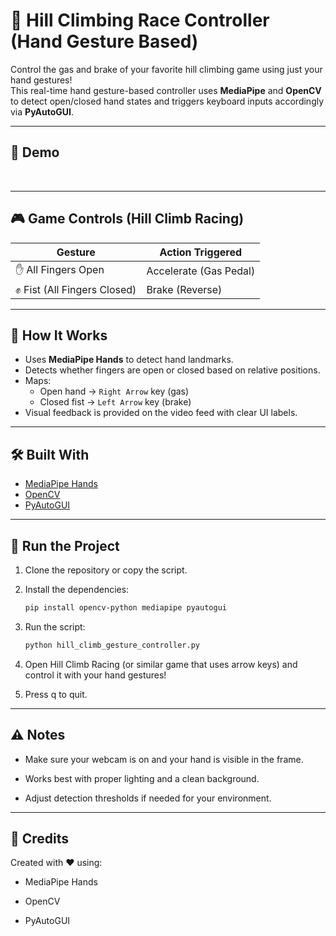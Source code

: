 # 🏁 Hill Climbing Race Controller (Hand Gesture Based)

Control the gas and brake of your favorite hill climbing game using just your hand gestures!  
This real-time hand gesture-based controller uses **MediaPipe** and **OpenCV** to detect open/closed hand states and triggers keyboard inputs accordingly via **PyAutoGUI**.



---

## 📸 Demo
<br>

---

## 🎮 Game Controls (Hill Climb Racing)

| Gesture        | Action Triggered |
|----------------|------------------|
| ✋ All Fingers Open | Accelerate (Gas Pedal) |
| ✊ Fist (All Fingers Closed) | Brake (Reverse) |

---

## 🧠 How It Works

- Uses **MediaPipe Hands** to detect hand landmarks.
- Detects whether fingers are open or closed based on relative positions.
- Maps:
  - Open hand → `Right Arrow` key (gas)
  - Closed fist → `Left Arrow` key (brake)
- Visual feedback is provided on the video feed with clear UI labels.

---

## 🛠️ Built With

- [MediaPipe Hands](https://google.github.io/mediapipe/solutions/hands)
- [OpenCV](https://opencv.org/)
- [PyAutoGUI](https://pyautogui.readthedocs.io/en/latest/)

---

## 🧪 Run the Project

1. Clone the repository or copy the script.
2. Install the dependencies:

   ```bash
   pip install opencv-python mediapipe pyautogui
   ```
3. Run the script:
   
    ```bash
    python hill_climb_gesture_controller.py
    ```
4. Open Hill Climb Racing (or similar game that uses arrow keys) and control it with your hand gestures!
5. Press q to quit.

---

## ⚠️ Notes
- Make sure your webcam is on and your hand is visible in the frame.

- Works best with proper lighting and a clean background.

- Adjust detection thresholds if needed for your environment.

---

## 🙌 Credits
Created with ❤️ using:

- MediaPipe Hands

- OpenCV

- PyAutoGUI

